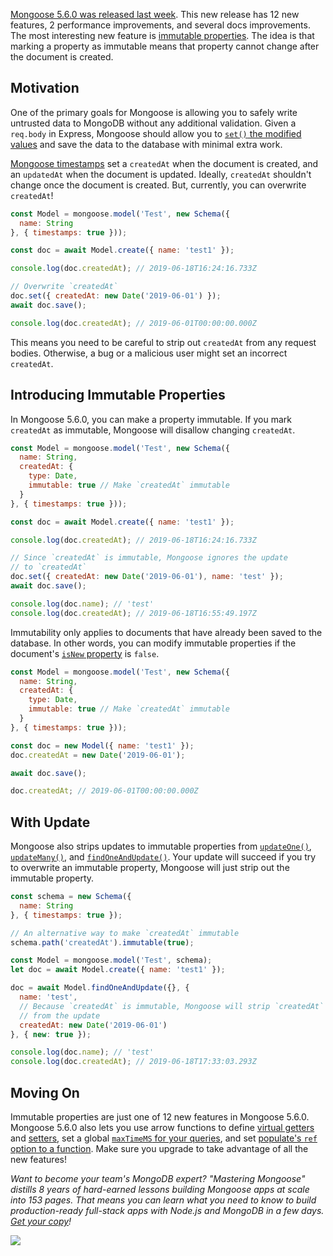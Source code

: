 [Mongoose 5.6.0 was released last week](https://github.com/Automattic/mongoose/blob/master/History.md#560--2019-06-14). This new release has 12 new features, 2 performance improvements, and several docs improvements. The most interesting new feature is [immutable properties](https://mongoosejs.com/docs/api/schematype.html#schematype_SchemaType-immutable). The idea is that marking a property as immutable means that property cannot change after the document is created.

Motivation
----------

One of the primary goals for Mongoose is allowing you to safely write untrusted data to MongoDB without any additional validation. Given a `req.body` in Express, Mongoose should allow you to [`set()` the modified values](https://mongoosejs.com/docs/api/document.html#document_Document-set) and save the data to the database with minimal extra work.

[Mongoose timestamps](https://mongoosejs.com/docs/guide.html#timestamps) set a `createdAt` when the document is created, and an `updatedAt` when the document is updated. Ideally, `createdAt` shouldn't change once the document is created. But, currently, you can overwrite `createdAt`!

```javascript
const Model = mongoose.model('Test', new Schema({
  name: String
}, { timestamps: true }));

const doc = await Model.create({ name: 'test1' });

console.log(doc.createdAt); // 2019-06-18T16:24:16.733Z

// Overwrite `createdAt`
doc.set({ createdAt: new Date('2019-06-01') });
await doc.save();

console.log(doc.createdAt); // 2019-06-01T00:00:00.000Z
```

This means you need to be careful to strip out `createdAt` from any request bodies. Otherwise, a bug or a malicious user might set an incorrect `createdAt`.

Introducing Immutable Properties
--------------------------------

In Mongoose 5.6.0, you can make a property immutable. If you mark `createdAt` as immutable, Mongoose will disallow changing `createdAt`.

```javascript
const Model = mongoose.model('Test', new Schema({
  name: String,
  createdAt: {
    type: Date,
    immutable: true // Make `createdAt` immutable
  }
}, { timestamps: true }));

const doc = await Model.create({ name: 'test1' });

console.log(doc.createdAt); // 2019-06-18T16:24:16.733Z

// Since `createdAt` is immutable, Mongoose ignores the update
// to `createdAt`
doc.set({ createdAt: new Date('2019-06-01'), name: 'test' });
await doc.save();

console.log(doc.name); // 'test'
console.log(doc.createdAt); // 2019-06-18T16:55:49.197Z
```

Immutability only applies to documents that have already been saved to the database. In other words, you can modify immutable properties if the document's [`isNew` property](https://mongoosejs.com/docs/api/document.html#document_Document-isNew) is `false`.

```javascript
const Model = mongoose.model('Test', new Schema({
  name: String,
  createdAt: {
    type: Date,
    immutable: true // Make `createdAt` immutable
  }
}, { timestamps: true }));

const doc = new Model({ name: 'test1' });
doc.createdAt = new Date('2019-06-01');

await doc.save();

doc.createdAt; // 2019-06-01T00:00:00.000Z
```

With Update
-----------

Mongoose also strips updates to immutable properties from [`updateOne()`](https://mongoosejs.com/docs/api/query.html#query_Query-updateOne), [`updateMany()`](https://mongoosejs.com/docs/api/query.html#query_Query-updateMany), and [`findOneAndUpdate()`](https://mongoosejs.com/docs/api/query.html#query_Query-findOneAndUpdate). Your update will succeed if you try to overwrite an immutable property, Mongoose will just strip out the immutable property.

```javascript
const schema = new Schema({
  name: String
}, { timestamps: true });

// An alternative way to make `createdAt` immutable
schema.path('createdAt').immutable(true);

const Model = mongoose.model('Test', schema);
let doc = await Model.create({ name: 'test1' });

doc = await Model.findOneAndUpdate({}, {
  name: 'test',
  // Because `createdAt` is immutable, Mongoose will strip `createdAt`
  // from the update
  createdAt: new Date('2019-06-01')
}, { new: true });

console.log(doc.name); // 'test'
console.log(doc.createdAt); // 2019-06-18T17:33:03.293Z
```

Moving On
---------

Immutable properties are just one of 12 new features in Mongoose 5.6.0. Mongoose 5.6.0 also lets you use arrow functions to define [virtual getters](https://mongoosejs.com/docs/api/virtualtype.html#virtualtype_VirtualType-get) and [setters](https://mongoosejs.com/docs/api/virtualtype.html#virtualtype_VirtualType-set), set a global [`maxTimeMS` for your queries](http://thecodebarbarian.com/slow-trains-in-mongodb-and-nodejs.html#the-maxtimems-option), and set [populate's `ref` option to a function](https://mongoosejs.com/docs/populate.html#saving-refs). Make sure you upgrade to take advantage of all the new features!

_Want to become your team's MongoDB expert? "Mastering Mongoose" distills 8 years of hard-earned lessons building Mongoose apps at scale into 153 pages. That means you can learn what you need to know to build production-ready full-stack apps with Node.js and MongoDB in a few days. <a href="https://masteringjs.io/ebooks/mastering-mongoose">Get your copy</a>!_

<a href="https://masteringjs.io/ebooks/mastering-mongoose" class="async-await-banner">
  <img src="https://masteringjs.io/ebooks/mastering-mongoose-horizontal.png">
</a>